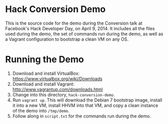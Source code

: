 # Hack Conversion Demo

This is the source code for the demo during the Conversion talk at Facebook's Hack Developer Day, on April 9, 2014. It includes all the files used during the demo, the set of commands run during the demo, as well as a Vagrant configuration to bootstrap a clean VM on any OS.

# Running the Demo

1. Download and install VirtualBox: https://www.virtualbox.org/wiki/Downloads
2. Download and install Vagrant: http://www.vagrantup.com/downloads.html
3. Change into this directory, `hack-conversion-demo`.
4. Run `vagrant up`. This will download the Debian 7 bootstrap image, install it into a new VM, install HHVM into that VM, and copy a clean instance of the demo into `/tmp/demo`.
5. Follow along in `script.txt` for the commands run during the demo.
